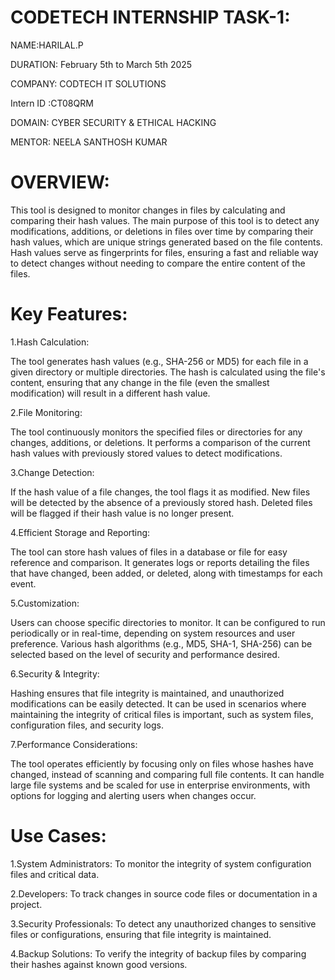 # CODETECH INTERNSHIP TASK-1:
NAME:HARILAL.P

DURATION: February 5th to March 5th 2025

COMPANY: CODTECH IT SOLUTIONS

Intern ID :CT08QRM

DOMAIN: CYBER SECURITY & ETHICAL HACKING

MENTOR: NEELA SANTHOSH KUMAR

# OVERVIEW:
This tool is designed to monitor changes in files by calculating and comparing their hash values. The main purpose of this tool is to detect any modifications, additions, or deletions in files over time by comparing their hash values, which are unique strings generated based on the file contents. Hash values serve as fingerprints for files, ensuring a fast and reliable way to detect changes without needing to compare the entire content of the files.

# Key Features:

  1.Hash Calculation:

The tool generates hash values (e.g., SHA-256 or MD5) for each file in a given directory or multiple directories.
The hash is calculated using the file's content, ensuring that any change in the file (even the smallest modification) will result in a different hash value.

  2.File Monitoring:

The tool continuously monitors the specified files or directories for any changes, additions, or deletions.
It performs a comparison of the current hash values with previously stored values to detect modifications.

  3.Change Detection:

If the hash value of a file changes, the tool flags it as modified.
New files will be detected by the absence of a previously stored hash.
Deleted files will be flagged if their hash value is no longer present.

  4.Efficient Storage and Reporting:

The tool can store hash values of files in a database or file for easy reference and comparison.
It generates logs or reports detailing the files that have changed, been added, or deleted, along with timestamps for each event.

  5.Customization:

Users can choose specific directories to monitor.
It can be configured to run periodically or in real-time, depending on system resources and user preference.
Various hash algorithms (e.g., MD5, SHA-1, SHA-256) can be selected based on the level of security and performance desired. 

 6.Security & Integrity:

Hashing ensures that file integrity is maintained, and unauthorized modifications can be easily detected.
It can be used in scenarios where maintaining the integrity of critical files is important, such as system files, configuration files, and security logs.

 7.Performance Considerations:

The tool operates efficiently by focusing only on files whose hashes have changed, instead of scanning and comparing full file contents.
It can handle large file systems and be scaled for use in enterprise environments, with options for logging and alerting users when changes occur.

# Use Cases:

1.System Administrators: To monitor the integrity of system configuration files and critical data.

2.Developers: To track changes in source code files or documentation in a project.

3.Security Professionals: To detect any unauthorized changes to sensitive files or configurations, ensuring that file integrity is maintained.

4.Backup Solutions: To verify the integrity of backup files by comparing their hashes against known good versions.


